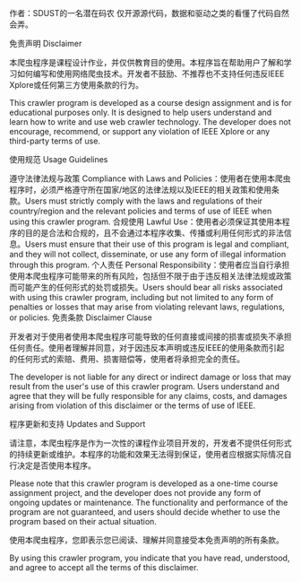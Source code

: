作者：SDUST的一名潜在码农
仅开源源代码，数据和驱动之类的看懂了代码自然会弄。

免责声明 Disclaimer

本爬虫程序是课程设计作业，并仅供教育目的使用。本程序旨在帮助用户了解和学习如何编写和使用网络爬虫技术。开发者不鼓励、不推荐也不支持任何违反IEEE Xplore或任何第三方使用条款的行为。

This crawler program is developed as a course design assignment and is for educational purposes only. It is designed to help users understand and learn how to write and use web crawler technology. The developer does not encourage, recommend, or support any violation of IEEE Xplore or any third-party terms of use.

使用规范 Usage Guidelines

遵守法律法规与政策 Compliance with Laws and Policies：使用者在使用本爬虫程序时，必须严格遵守所在国家/地区的法律法规以及IEEE的相关政策和使用条款。Users must strictly comply with the laws and regulations of their country/region and the relevant policies and terms of use of IEEE when using this crawler program.
合规使用 Lawful Use：使用者必须保证其使用本程序的目的是合法和合规的，且不会通过本程序收集、传播或利用任何形式的非法信息。Users must ensure that their use of this program is legal and compliant, and they will not collect, disseminate, or use any form of illegal information through this program.
个人责任 Personal Responsibility：使用者应当自行承担使用本爬虫程序可能带来的所有风险，包括但不限于由于违反相关法律法规或政策而可能产生的任何形式的处罚或损失。Users should bear all risks associated with using this crawler program, including but not limited to any form of penalties or losses that may arise from violating relevant laws, regulations, or policies.
免责条款 Disclaimer Clause

开发者对于使用者使用本爬虫程序可能导致的任何直接或间接的损害或损失不承担任何责任。使用者理解并同意，对于因违反本声明或违反IEEE的使用条款而引起的任何形式的索赔、费用、损害赔偿等，使用者将承担完全的责任。

The developer is not liable for any direct or indirect damage or loss that may result from the user's use of this crawler program. Users understand and agree that they will be fully responsible for any claims, costs, and damages arising from violation of this disclaimer or the terms of use of IEEE.

程序更新和支持 Updates and Support

请注意，本爬虫程序是作为一次性的课程作业项目开发的，开发者不提供任何形式的持续更新或维护。本程序的功能和效果无法得到保证，使用者应根据实际情况自行决定是否使用本程序。

Please note that this crawler program is developed as a one-time course assignment project, and the developer does not provide any form of ongoing updates or maintenance. The functionality and performance of the program are not guaranteed, and users should decide whether to use the program based on their actual situation.

使用本爬虫程序，您即表示您已阅读、理解并同意接受本免责声明的所有条款。

By using this crawler program, you indicate that you have read, understood, and agree to accept all the terms of this disclaimer.

